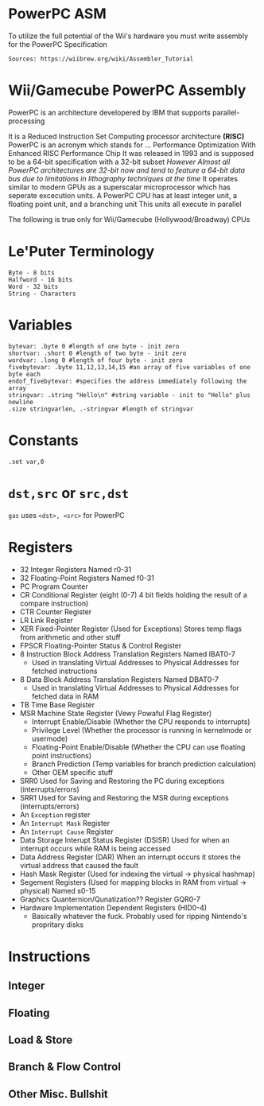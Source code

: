 # PowerPC ASM
To utilize the full potential of the Wii's hardware you must write assembly for the PowerPC Specification


```
Sources: https://wiibrew.org/wiki/Assembler_Tutorial
```

# Wii/Gamecube PowerPC Assembly
PowerPC is an architecture developered by IBM that supports parallel-processing

It is a Reduced Instruction Set Computing processor architecture **(RISC)**
PowerPC is an acronym which stands for  ...
Performance Optimization With Enhanced RISC Performance Chip
It was released in 1993 and is supposed to be a 64-bit specification with a 32-bit subset
_However Almost all PowerPC architectures are 32-bit now and tend to feature a 64-bit data bus due to limitations in lithography techniques at the time_
It operates similar to modern GPUs as a superscalar microprocessor which has seperate excecution units.
A PowerPC CPU has at least integer unit, a floating point unit, and a branching unit
This units all execute in parallel

The following is true only for Wii/Gamecube (Hollywood/Broadway) CPUs

# Le'Puter Terminology
```
Byte - 8 bits
Halfword - 16 bits
Word - 32 bits
String - Characters
```

# Variables
```
bytevar: .byte 0 #length of one byte - init zero
shortvar: .short 0 #length of two byte - init zero
wordvar: .long 0 #length of four byte - init zero
fivebytevar: .byte 11,12,13,14,15 #an array of five variables of one byte each
endof_fivebytevar: #specifies the address immediately following the array
stringvar: .string "Hello\n" #string variable - init to "Hello" plus newline
.size stringvarlen, .-stringvar #length of stringvar

```

# Constants
```
.set var,0
```

# `dst,src` or `src,dst`
`gas` uses `<dst>, <src>` for PowerPC


# Registers
- 32 Integer        Registers Named r0-31
- 32 Floating-Point Registers Named f0-31
- PC                Program Counter
- CR                Conditional           Register (eight (0-7) 4 bit fields holding the result of a compare instruction)
- CTR               Counter               Register
- LR                Link                  Register
- XER               Fixed-Pointer         Register (Used for Exceptions)    Stores temp flags from arithmetic and other stuff
- FPSCR Floating-Pointer Status & Control Register
- 8 Instruction Block Address Translation Registers Named IBAT0-7
    - Used in translating Virtual Addresses to Physical Addresses for fetched instructions
- 8 Data Block Address Translation        Registers Named DBAT0-7
    - Used in translating Virtual Addresses to Physical Addresses for fetched data in RAM
- TB Time Base Register
- MSR Machine State Register         (Vewy Powaful Flag Register)
    - Interrupt Enable/Disable       (Whether the CPU responds to interrupts)
    - Privilege Level                (Whether the processor is running in kernelmode or usermode)
    - Floating-Point Enable/Disable  (Whether the CPU can use floating point instructions)
    - Branch Prediction              (Temp variables for branch prediction calculation)
    - Other OEM specific stuff
- SRR0 Used for Saving and Restoring the PC  during exceptions (interrupts/errors)
- SRR1 Used for Saving and Restoring the MSR during exceptions (interrupts/errors)
- An `Exception` register
- An `Interrupt Mask` Register
- An `Interrupt Cause` Register
- Data Storage Interupt Status Register (DSISR) Used for when an interrupt occurs while RAM is being accessed
- Data Address Register (DAR) When an interrupt occurs it stores the virtual address that caused the fault
- Hash Mask Register (Used for indexing the virtual -> physical hashmap)
- Segement Registers (Used for mapping blocks in RAM from virtual -> physical) Named s0-15
- Graphics Quanternion/Qunatization?? Register GQR0-7
- Hardware Implementation Dependent Registers (HID0-4)
    - Basically whatever the fuck. Probably used for ripping Nintendo's propritary disks

# Instructions
## Integer
## Floating
## Load & Store
## Branch & Flow Control
## Other Misc. Bullshit
